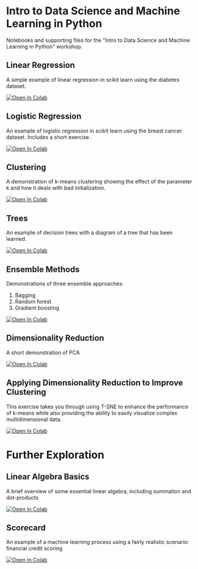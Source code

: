 # Intro to Data Science and Machine Learning in Python

Notebooks and supporting files for the "Intro to Data Science and Machine Learning in Python" workshop.
 
## Linear Regression
 
A simple example of linear regression in scikit learn using the diabetes dataset.
 
[![Open In Colab](https://colab.research.google.com/assets/colab-badge.svg)](https://colab.research.google.com/github/paulc00/ML-Intro/blob/master/notebooks/1_Linear_regression.ipynb)
 
## Logistic Regression
 
An example of logistic regression in scikit learn using the breast cancer dataset. Includes a short exercise.
 
[![Open In Colab](https://colab.research.google.com/assets/colab-badge.svg)](https://colab.research.google.com/github/paulc00/ML-Intro/blob/master/notebooks/2_Logistic_Regression.ipynb)

## Clustering

A demonstration of k-means clustering showing the effect of the parameter k and how it deals with bad initialization.

[![Open In Colab](https://colab.research.google.com/assets/colab-badge.svg)](https://colab.research.google.com/github/paulc00/ML-Intro/blob/master/notebooks/3_Clustering.ipynb)

## Trees

An example of decision trees with a diagram of a tree that has been learned.

[![Open In Colab](https://colab.research.google.com/assets/colab-badge.svg)](https://colab.research.google.com/github/paulc00/ML-Intro/blob/master/notebooks/4_Trees.ipynb)

## Ensemble Methods

Demonstrations of three ensemble approaches:

1. Bagging
2. Random forest
3. Gradient boosting

[![Open In Colab](https://colab.research.google.com/assets/colab-badge.svg)](https://colab.research.google.com/github/paulc00/ML-Intro/blob/master/notebooks/5_Ensemble_Methods.ipynb)

## Dimensionality Reduction

A short demonstration of PCA

[![Open In Colab](https://colab.research.google.com/assets/colab-badge.svg)](https://colab.research.google.com/github/paulc00/ML-Intro/blob/master/notebooks/6_Dimensionality_Reduction.ipynb)

## Applying Dimensionality Reduction to Improve Clustering

This exercise takes you through using T-SNE to enhance the performance of k-means while also providing the ability to easily visualize complex multidimensional data.

[![Open In Colab](https://colab.research.google.com/assets/colab-badge.svg)](https://github.com/paulc00/ML-Intro/blob/master/notebooks/7_Clustering_(2).ipynb)

# Further Exploration

## Linear Algebra Basics

A brief overview of some essential linear algebra, including summation and dot-products

[![Open In Colab](https://colab.research.google.com/assets/colab-badge.svg)](https://colab.research.google.com/github/paulc00/ML-Intro/blob/master/notebooks/extras/Linear_Algebra_Basics.ipynb)

## Scorecard

An example of a machine learning process using a fairly realistic scenario: financial credit scoring

[![Open In Colab](https://colab.research.google.com/assets/colab-badge.svg)](https://colab.research.google.com/github/paulc00/ML-Intro/blob/master/notebooks/extras/Scorecard_ODSC.ipynb)

